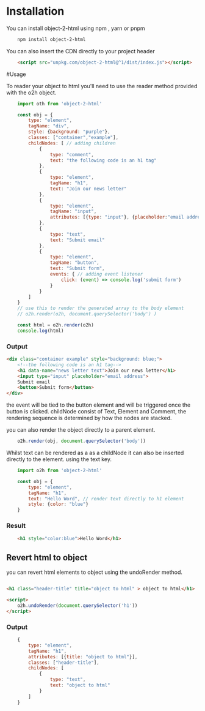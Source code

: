 

# Installation 
You can install object-2-html using npm , yarn or pnpm
````bash
    npm install object-2-html
````

You can also insert the CDN directly to your project header
```html
    <script src="unpkg.com/object-2-html@^1/dist/index.js"></script>
```

#Usage

To reader your object to html you'll need to use the reader method provided with the o2h object.

```javascript
    import oth from 'object-2-html'

    const obj = {
        type: "element",
        tagName: "div",
        style: {background: "purple"},
        classes: ["container","example"],
        childNodes: [ // adding children
            {
                type: "comment",
                text: "the following code is an h1 tag"
            },
            {
                type: "element",
                tagName: "h1",
                text: "Join our news letter"
            },
            {
                type: "element",
                tagName: "input",
                attributes: [{type: "input"}, {placeholder:"email address"}]
            },
            {
                type: "text",
                text: "Submit email"
            },
            {
                type: "element",
                tagName: "button",
                text: "Submit form",
                events: { // adding event listener
                    click: (event) => console.log('submit form')
                }
            }
        ]   
    }
    // use this to render the generated array to the body element
    // o2h.render(o2h, document.querySelector('body') )

    const html = o2h.render(o2h)
    console.log(html)
```
### Output
``` html
<div class="container example" style="background: blue;">
    <!--the following code is an h1 tag-->
    <h1 data-name="news letter text">Join our news letter</h1>
    <input type="input" placeholder="email address">
    Submit email
    <button>Submit form</button>
</div>
```
the event will be tied to the button element and will be triggered once the button is clicked.
childNode consist of Text, Element and Comment, the rendering sequence is determined by how the nodes are stacked.

you can also render the object directly to a parent element.

```javascript
    o2h.render(obj, document.querySelector('body'))
```

Whilst text can be rendered as a as a childNode it can also be inserted directly to the element. using the text key.

```javascript
    import o2h from 'object-2-html'

    const obj = {
        type: "element",
        tagName: "h1",
        text: "Hello Word", // render text directly to h1 element
        style: {color: "blue"}
    }
```
### Result
```html
    <h1 style="color:blue">Hello Word</h1>
```


## Revert html to object
you can revert html elements to object using the undoRender method.

```html 

<h1 class="header-title" title="object to html" > object to html</h1>

<script>
    o2h.undoRender(document.querySelector('h1'))
</script>
```

### Output

```javascript
    {
        type: "element",
        tagName: "h1",
        attributes: [{title: "object to html"}],
        classes: ["header-title"],
        childNodes: [
            {
                type: "text",
                text: "object to html"
            }
        ]
    }
```

